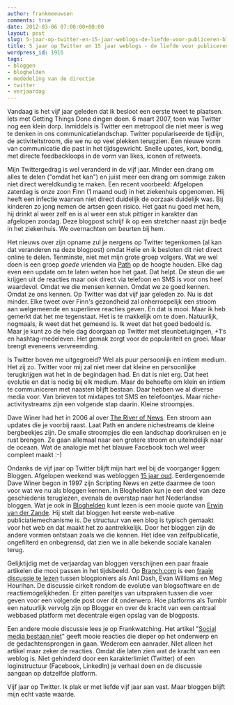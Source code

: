 ```yaml
---
author: frankmeeuwsen
comments: true
date: 2012-03-06 07:00:00+00:00
layout: post
slug: 5-jaar-op-twitter-en-15-jaar-weblogs-de-liefde-voor-publiceren-blijft
title: 5 jaar op Twitter en 15 jaar weblogs - de liefde voor publiceren blijft
wordpress_id: 1916
tags:
- bloggen
- bloghelden
- mededeling van de directie
- twitter
- verjaardag
---
```


Vandaag is het vijf jaar geleden dat ik besloot een eerste tweet te plaatsen. Iets met Getting Things Done dingen doen. 6 maart 2007, toen was Twitter nog een klein dorp. Inmiddels is Twitter een metropool die niet meer is weg te denken in ons communicatielandschap. Twitter populariseerde de tijdlijn, de activiteitstroom, die we nu op veel plekken terugzien. Een nieuwe vorm van communicatie die past in het tijdsgewricht. Snelle upates, kort, bondig, met directe feedbackloops in de vorm van likes, iconen of retweets. 

Mijn Twittergedrag is wel veranderd in de vijf jaar. Minder een drang om alles te delen ("omdat het kan") en juist meer een drang om sommige zaken niet direct wereldkundig te maken. Een recent voorbeeld: Afgelopen zaterdag is onze zoon Finn (1 maand oud) in het ziekenhuis opgenomen. Hij heeft een infectie waarvan niet direct duidelijk de oorzaak duidelijk was. Bij kinderen zo jong nemen de artsen geen risico. Het gaat nu goed met hem, hij drinkt al weer zelf en is al weer een stuk pittiger in karakter dan afgelopen zondag. Deze blogpost schrijf ik op een stretcher naast zijn bedje in het ziekenhuis. We overnachten om beurten bij hem.

Het nieuws over zijn opname zul je nergens op Twitter tegenkomen (al kan dat veranderen na deze blogpost)  omdat Helie en ik besloten dit niet direct online te delen. Tenminste, niet met mijn grote groep volgers. Wat we wel doen is een groep _goede_ vrienden via [Path](/waarom-path-mijn-nieuwe-twitter-is/) op de hoogte houden. Elke dag even een update om te laten weten hoe het gaat. Dat helpt. De steun die we krijgen uit de reacties maar ook direct via telefoon en SMS is voor ons heel waardevol. Omdat we die mensen kennen. Omdat we ze goed kennen. Omdat ze ons kennen. Op Twitter was dat vijf jaar geleden zo. Nu is dat minder. Elke tweet over Finn's gezondheid zal onherroepelijk een stroom aan welgemeende en superlieve reacties geven. En dat is mooi. Maar ik heb gemerkt dat het me tegenstaat. Het is te makkelijk om te doen. Natuurlijk, nogmaals, ik weet dat het gemeend is. Ik weet dat het goed bedoeld is. Maar je kunt zo de hele dag doorgaan op Twitter met steunbetuigingen, +1's en hashtag-medeleven. Het gemak zorgt voor de populariteit en groei. Maar brengt eveneens vervreemding.

Is Twitter boven me uitgegroeid? Wel als puur persoonlijk en intiem medium. Het zij zo. Twitter voor mij zal niet meer dat kleine en persoonlijke terugkrijgen wat het in de begindagen had. En dat is niet erg. Dat heet evolutie en dat is nodig bij elk medium. Maar de behoefte om klein en intiem te communiceren met naasten blijft bestaan. Daar hebben we al diverse media voor. Van brieven tot mixtapes tot SMS en telefoontjes. Maar niche-activitystreams zijn een volgende stap daarin. Kleine stroompjes.

Dave Winer had het in 2006 al over [The River of News](http://blogsyapp.com/guide/). Een stroom aan updates die je voorbij raast. Laat Path en andere nichestreams de kleine bergbeekjes zijn. De smalle stroompjes die een landschap doorkruisen en je rust brengen. Ze gaan allemaal naar een grotere stroom en uiteindelijk naar de oceaan. Wat de analogie met het blauwe Facebook toch wel weer compleet maakt :-)

Ondanks de vijf jaar op Twitter blijft mijn hart wel bij de voorganger liggen: Bloggen. Afgelopen weekend was webloggen [15 jaar oud](http://scripting.com/stories/2012/03/02/15YearsOfMakingFun.html). Eerdergenoemde Dave Winer begon in 1997 zijn Scripting News en zette daarmee de toon voor wat we nu als bloggen kennen. In Bloghelden kun je een deel van deze geschiedenis teruglezen, evenals de overstap naar het Nederlandse bloggen. Wat je ook in [Bloghelden](http://bloghelden.nl/) kunt lezen is een mooie quote van [Erwin van der Zande](http://www.vanderzande.com/). Hij stelt dat bloggen het eerste web-native publiciatiemechanisme is. De structuur van een blog is typisch gemaakt voor het web en dat maakt het zo aantrekkelijk. Door het bloggen zijn de andere vormen ontstaan zoals we die kennen. Het idee van zelfpublicatie, ongefilterd en onbegrensd, dat zien we in alle bekende sociale kanalen terug.

Gelijktijdig met de verjaardag van bloggen verschijnen een paar fraaie artikelen die mooi passen in het tijdsbeeld. Op [B](http://Branch.com)[ranch.com](http://Branch.com) is een [fraaie discussie te lezen](http://beta.branch.com/how-do-blogs-need-to-evolve) tussen blogpioniers als Anil Dash, Evan Williams en Meg Hourihan. De discussie cirkelt rondom de evolutie van blogsoftware en de reactiemogelijkheden. Er zitten pareltjes van uitspraken tussen die voer geven voor een volgende post over dit onderwerp. Hoe platforms als Tumblr een natuurlijk vervolg zijn op Blogger en over de kracht van een centraal webbased platform met decentrale eigen opslag van de blogposts. 

Een andere mooie discussie lees je op Frankwatching. Het artikel "[Social media bestaan niet](http://www.frankwatching.com/archive/2012/03/03/sociale-media-bestaan-niet-2/)" geeft mooie reacties die dieper op het onderwerp en de gedachtensprongen in gaan. Wederom een aanrader. NIet alleen het artikel maar zeker de reacties. Omdat die laten zien wat de kracht van een weblog is. Niet gehinderd door een karakterlimiet (Twitter) of een loginstructuur (Facebook, LinkedIn) je verhaal doen en de discussie aangaan op datzelfde platform. 

Vijf jaar op Twitter. Ik plak er met liefde vijf jaar aan vast. Maar bloggen blijft mijn echt vaste waarde.
